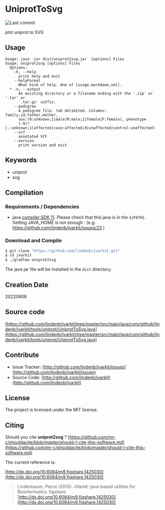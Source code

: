 # UniprotToSvg

![Last commit](https://img.shields.io/github/last-commit/lindenb/jvarkit.png)

plot uniprot to SVG


## Usage

```
Usage: java -jar dist/uniprot2svg.jar  [options] Files
Usage: uniprot2svg [options] Files
  Options:
    -h, --help
      print help and exit
    --helpFormat
      What kind of help. One of [usage,markdown,xml].
  * -o, --output
      An existing directory or a filename ending with the '.zip' or '.tar' or 
      '.tar.gz' suffix.
    --pedigree
      A pedigree file. tab delimited. Columns: family,id,father,mother, 
      sex:(0:unknown;1|male|M:male;2|female|F:female), phenotype 
      (-9|?|.:unknown;1|affected|case:affected;0|unaffected|control:unaffected) 
    --vcf
      annotated VCF
    --version
      print version and exit

```


## Keywords

 * uniprot
 * svg


## Compilation

### Requirements / Dependencies

* java [compiler SDK 11](https://jdk.java.net/11/). Please check that this java is in the `${PATH}`. Setting JAVA_HOME is not enough : (e.g: https://github.com/lindenb/jvarkit/issues/23 )


### Download and Compile

```bash
$ git clone "https://github.com/lindenb/jvarkit.git"
$ cd jvarkit
$ ./gradlew uniprot2svg
```

The java jar file will be installed in the `dist` directory.


## Creation Date

20220608

## Source code 

[https://github.com/lindenb/jvarkit/tree/master/src/main/java/com/github/lindenb/jvarkit/tools/uniprot/UniprotToSvg.java](https://github.com/lindenb/jvarkit/tree/master/src/main/java/com/github/lindenb/jvarkit/tools/uniprot/UniprotToSvg.java)


## Contribute

- Issue Tracker: [http://github.com/lindenb/jvarkit/issues](http://github.com/lindenb/jvarkit/issues)
- Source Code: [http://github.com/lindenb/jvarkit](http://github.com/lindenb/jvarkit)

## License

The project is licensed under the MIT license.

## Citing

Should you cite **uniprot2svg** ? [https://github.com/mr-c/shouldacite/blob/master/should-I-cite-this-software.md](https://github.com/mr-c/shouldacite/blob/master/should-I-cite-this-software.md)

The current reference is:

[http://dx.doi.org/10.6084/m9.figshare.1425030](http://dx.doi.org/10.6084/m9.figshare.1425030)

> Lindenbaum, Pierre (2015): JVarkit: java-based utilities for Bioinformatics. figshare.
> [http://dx.doi.org/10.6084/m9.figshare.1425030](http://dx.doi.org/10.6084/m9.figshare.1425030)

